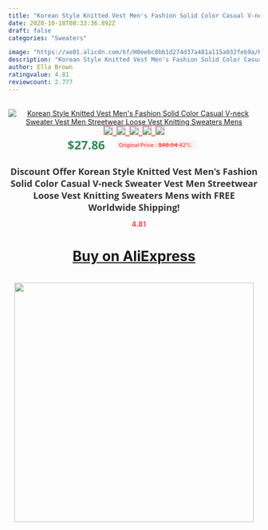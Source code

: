 ```yaml
---
title: "Korean Style Knitted Vest Men's Fashion Solid Color Casual V-neck Sweater Vest Men Streetwear Loose Vest Knitting Sweaters Mens"
date: 2020-10-18T08:33:36.892Z
draft: false
categories: "Sweaters"

image: "https://ae01.alicdn.com/kf/H0eebc8bb1d274d37a481a115a032feb9a/Korean-Style-Knitted-Vest-Men-s-Fashion-Solid-Color-Casual-V-neck-Sweater-Vest-Men-Streetwear.jpg"
description: "Korean Style Knitted Vest Men's Fashion Solid Color Casual V-neck Sweater Vest Men Streetwear Loose Vest Knitting Sweaters Mens"
author: Ella Brown
ratingvalue: 4.81
reviewcount: 2.777
---
```

<br>
<div style="text-align: center;">
<a href="https://s.click.aliexpress.com/e/_9yO3OH" target="_blank" rel="nofollow noopener noreferrer"><img alt="Korean Style Knitted Vest Men's Fashion Solid Color Casual V-neck Sweater Vest Men Streetwear Loose Vest Knitting Sweaters Mens" class="magnifier-image" src="https://ae01.alicdn.com/kf/H0eebc8bb1d274d37a481a115a032feb9a/Korean-Style-Knitted-Vest-Men-s-Fashion-Solid-Color-Casual-V-neck-Sweater-Vest-Men-Streetwear.jpg_640x640.jpg">
<br>
<img style="border:1px solid salmon" src="https://ae01.alicdn.com/kf/H0eebc8bb1d274d37a481a115a032feb9a/Korean-Style-Knitted-Vest-Men-s-Fashion-Solid-Color-Casual-V-neck-Sweater-Vest-Men-Streetwear.jpg_120x120.jpg">&nbsp;&nbsp;<img style="border:1px solid salmon" src="https://ae01.alicdn.com/kf/Ha97475aabf81445b9fc7e5833fbc79c4J/Korean-Style-Knitted-Vest-Men-s-Fashion-Solid-Color-Casual-V-neck-Sweater-Vest-Men-Streetwear.jpg_120x120.jpg">&nbsp;&nbsp;<img style="border:1px solid salmon" src="https://ae01.alicdn.com/kf/Hea5e6c499b1d44cb8420e8570967a427Y/Korean-Style-Knitted-Vest-Men-s-Fashion-Solid-Color-Casual-V-neck-Sweater-Vest-Men-Streetwear.jpg_120x120.jpg">&nbsp;&nbsp;<img style="border:1px solid salmon" src="https://ae01.alicdn.com/kf/H24068894b7274c06a1374e4325c92beee/Korean-Style-Knitted-Vest-Men-s-Fashion-Solid-Color-Casual-V-neck-Sweater-Vest-Men-Streetwear.jpg_120x120.jpg">&nbsp;&nbsp;<img style="border:1px solid salmon" src="https://ae01.alicdn.com/kf/Hb05b62c1b51c4ee7bbdf68ea4ad507b0R/Korean-Style-Knitted-Vest-Men-s-Fashion-Solid-Color-Casual-V-neck-Sweater-Vest-Men-Streetwear.jpg_120x120.jpg"></a></div><br0>
<div style="text-align: center;"><span style="background-color: white; border: 0px; box-sizing: border-box; color: seagreen; display: inline-block; font-family: &quot;open sans&quot; , &quot;arial&quot; , &quot;helvetica&quot; , sans-serif , &quot;heiti&quot;; font-size: 24px; font-stretch: inherit; font-weight: 700; line-height: inherit; margin: 0px 10px 0px 0px; padding: 0px; vertical-align: middle;">$27.86 </span>
<span style="background: rgb(255 , 241 , 241); border-radius: 3px; border: 0px; box-sizing: border-box; color: #ff4747; display: inline-block; font-family: inherit; font-size: 12px; font-stretch: inherit; font-style: inherit; font-variant: inherit; font-weight: 600; line-height: inherit; margin: 0px; padding: 2px 5px; transform: scale(0.9); vertical-align: middle;">Original Price : <b style="text-decoration: line-through;">$48.04 </b> 42%&nbsp;&nbsp;</span></div>
<h1 style="color: #333333; display: inline-block; font-family: &quot;open sans&quot; , &quot;arial&quot; , &quot;helvetica&quot; , sans-serif , &quot;heiti&quot;; font-size: 18px; font-stretch: inherit; font-weight: 700; text-align: center;">Discount Offer Korean Style Knitted Vest Men's Fashion Solid Color Casual V-neck Sweater Vest Men Streetwear Loose Vest Knitting Sweaters Mens with FREE Worldwide Shipping!</h1>
<div style="color: #ff4747; text-align: center;">
<img src="https://4.bp.blogspot.com/-M0ZcTcb-5uY/XleCXlxnR4I/AAAAAAAAAEc/OrjgMkXV1oMQFaCRZj5HQwOCBcu3w1FegCPcBGAYYCw/s1600/star.png" style="height: 15px;">&nbsp;<b>4.81</b></div>
<div class="button_cont" align="center"><a class="buynow_a" href="https://s.click.aliexpress.com/e/_9yO3OH" target="_blank" rel="nofollow noopener noreferrer"><H1>Buy on AliExpress</H1></a></div><br>
<div class="separator" style="clear: both; text-align: center;">
<img src="https://lh3.googleusercontent.com/-pTy5HemUv9M/XlePHvY0dAI/AAAAAAAAAE4/0nX5iRUoIWY8eMW9Dpxeirr157OZliDIgCLcBGAsYHQ/s1600/badge.gif" width="480">
</div>
